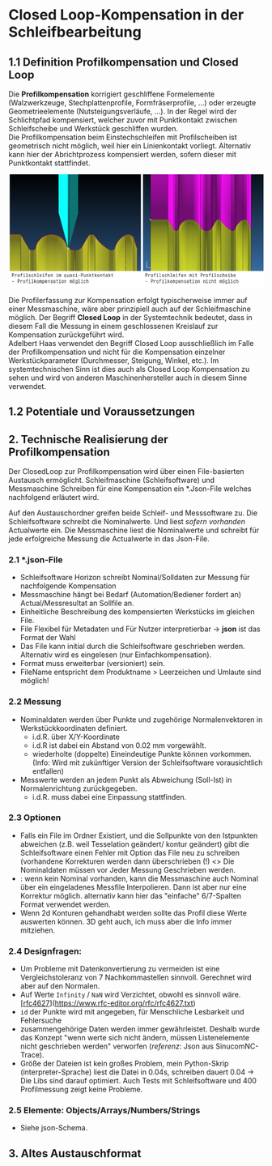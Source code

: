 # Closed Loop-Kompensation in der Schleifbearbeitung

## 1.1   Definition Profilkompensation und Closed Loop

Die **Profilkompensation** korrigiert geschliffene Formelemente (Walzwerkzeuge, Stechplattenprofile, Formfräserprofile, …) oder erzeugte Geometrieelemente (Nutsteigungsverläufe, …). In der Regel wird der Schlichtpfad kompensiert, welcher zuvor mit Punktkontakt zwischen Schleifscheibe und Werkstück geschliffen wurden.      
Die Profilkompensation beim Einstechschleifen mit Profilscheiben ist geometrisch nicht möglich, weil hier ein Linienkontakt vorliegt. Alternativ kann hier der Abrichtprozess kompensiert werden, sofern dieser mit Punktkontakt stattfindet.

![puntk_linienkontakt.png](puntk_linienkontakt.png)

Die Profilerfassung zur Kompensation erfolgt typischerweise immer auf einer Messmaschine, wäre aber prinzipiell auch auf der Schleifmaschine möglich. Der Begriff **Closed Loop** in der Systemtechnik bedeutet, dass in diesem Fall die Messung in einem geschlossenen Kreislauf zur Kompensation zurückgeführt wird.    
Adelbert Haas verwendet den Begriff Closed Loop ausschließlich im Falle der Profilkompensation und nicht für die Kompensation einzelner Werkstückparameter (Durchmesser, Steigung, Winkel, etc.). Im systemtechnischen Sinn ist dies auch als Closed Loop Kompensation zu sehen und wird von anderen Maschinenhersteller auch in diesem Sinne verwendet.     

## 1.2 Potentiale und Voraussetzungen

<Haas Intern>

## 2. Technische Realisierung der Profilkompensation

Der ClosedLoop zur Profilkompensation wird über einen File-basierten Austausch ermöglicht. Schleifmaschine (Schleifsoftware) und Messmaschine Schreiben für eine Kompensation ein *.Json-File welches nachfolgend erläutert wird.

Auf den Austauschordner greifen beide Schleif- und Messsoftware zu. Die Schleifsoftware schreibt die Nominalwerte. Und liest *sofern vorhanden* Actualwerte ein. Die Messmaschine liest die Nominalwerte und schreibt für jede erfolgreiche Messung die Actualwerte in das Json-File.

### 2.1 *.json-File

* Schleifsoftware Horizon schreibt Nominal/Solldaten zur Messung für nachfolgende Kompensation
* Messmaschine hängt bei Bedarf (Automation/Bediener fordert an) Actual/Messresultat an Sollfile an.
* Einheitliche Beschreibung des kompensierten Werkstücks im gleichen File. 
* File Flexibel für Metadaten und Für Nutzer interpretierbar -> **json** ist das Format der Wahl
* Das File kann initial durch die Schleifsoftware geschrieben werden. Alternativ wird es eingelesen (nur Einfachkompensation).
* Format muss erweiterbar (versioniert) sein.
* FileName entspricht dem Produktname > Leerzeichen und Umlaute sind möglich!

### 2.2 Messung

* Nominaldaten werden über Punkte und zugehörige Normalenvektoren in Werkstückkoordinaten definiert. 
  * i.d.R. über X/Y-Koordinate
  * i.d.R ist dabei ein Abstand von 0.02 mm vorgewählt.
  * wiederholte (doppelte) Eineindeutige Punkte  können vorkommen. (Info: Wird mit zukünftiger Version der Schleifsoftware vorausichtlich entfallen)
* Messwerte werden an jedem Punkt als Abweichung (Soll-Ist) in Normalenrichtung zurückgegeben.
  * i.d.R. muss dabei eine Einpassung stattfinden. 

### 2.3 Optionen

* Falls ein File im Ordner Existiert, und die Sollpunkte von den Istpunkten abweichen (z.B. weil Tesselation geändert/ kontur geändert) gibt die Schleifsoftware einen Fehler mit Option das File neu zu schreiben (vorhandene Korrekturen werden dann überschrieben (!) <> Die Nominaldaten müssen vor Jeder Messung Geschrieben werden.
* <Interrn>: wenn kein Nominal vorhanden, kann die Messmaschine auch Nominal über ein eingeladenes Messfile Interpolieren. Dann ist aber nur eine Korrektur möglich. alternativ kann hier das "einfache" 6/7-Spalten Format verwendet werden.
* Wenn 2d Konturen gehandhabt werden sollte das Profil diese Werte auswerten können. 3D geht auch, ich muss aber die Info immer mitziehen.

### 2.4 Designfragen: 

* Um Probleme mit Datenkonvertierung zu vermeiden ist eine Vergleichstoleranz von 7 Nachkommastellen sinnvoll. Gerechnet wird aber auf den Normalen.
* Auf Werte `Infinity` / `NaN` wird Verzichtet, obwohl es sinnvoll wäre. [[rfc4627](https://www.rfc-editor.org/rfc/rfc4627.txt)](https://www.rfc-editor.org/rfc/rfc4627.txt)
* `id` der Punkte wird mit angegeben, für Menschliche Lesbarkeit und Fehlersuche
* zusammengehörige Daten werden immer gewährleistet. Deshalb wurde das Konzept "wenn werte sich nicht ändern, müssen Listenelemente nicht geschrieben werden" verworfen (*referenz*: Json aus SinucomNC-Trace). 
* Größe der Dateien ist kein großes Problem, mein Python-Skrip (interpreter-Sprache) liest die Datei in 0.04s, schreiben dauert 0.04 -> Die Libs sind darauf optimiert. Auch Tests mit Schleifsoftware und 400 Profilmessung zeigt keine Probleme. 

### 2.5 Elemente: Objects/Arrays/Numbers/Strings

* Siehe json-Schema.

## 3. Altes Austauschformat

<Haas Intern>
